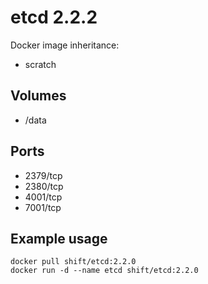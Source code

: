 # etcd 2.2.2

Docker image inheritance:
 * scratch

## Volumes

 * /data

## Ports

 * 2379/tcp
 * 2380/tcp
 * 4001/tcp
 * 7001/tcp

## Example usage

```
docker pull shift/etcd:2.2.0
docker run -d --name etcd shift/etcd:2.2.0
```
